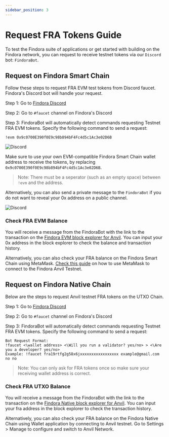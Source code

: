 ```yaml
---
sidebar_position: 3
--- 
```


# Request FRA Tokens Guide

To test the Findora suite of applications or get started with building on the Findora network, you can request to receive testnet tokens via our `Discord` bot:  `FindoraBot`.

## Request on Findora Smart Chain
Follow these steps to request FRA EVM test tokens from Discord faucet. Findora's Discord bot will handle your request.

Step 1: Go to [Findora Discord](https://discord.gg/8bdb8KHuaB)

Step 2: Go to `#faucet` channel on Findora's Discord

Step 3: FindoraBot will automatically detect commands requesting Testnet FRA EVM tokens. Specify the following command to send a request:

```
!evm 0x9c0700E390f0E9c98b894bF4Fc4d5c1Ac3e02D6B
```

![Discord](/img/evm/direct_evm_faucet.png) 

Make sure to use your own EVM-compatible Findora Smart Chain wallet address to receive the tokens, by replacing `0x9c0700E390f0E9c98b894bF4Fc4d5c1Ac3e02D6B`.
> Note: There must be a seperator (such as an empty space) between `!evm` and the address.

Alternatively, you can also send a private message to the `FindoraBot` if you do not want to reveal your 0x address on a public channel.

![Discord](/img/evm/discord_1.png)

### Check FRA EVM Balance
You will receive a message from the FindoraBot with the link to the transaction on the [Findora EVM block explorer for Anvil](https://testnet-anvil.evm.findorascan.io/). You can input your 0x address in the block explorer to check the balance and transaction history.

Alternatively, you can also check your FRA balance on the Findora Smart Chain using MetaMask. [Check this guide](/docs/Introduction/components/findora-evm/metamask) on how to use MetaMask to connect to the Findora Anvil Testnet.

## Request on Findora Native Chain
Below are the steps to request Anvil testnet FRA tokens on the UTXO Chain.

Step 1: Go to [Findora Discord](https://discord.gg/8bdb8KHuaB)

Step 2: Go to `#faucet` channel on Findora's Discord

Step 3: FindoraBot will automatically detect commands requesting Testnet FRA EVM tokens. Specify the following command to send a request:

```
Bot Request Format:
!faucet <\wallet address> <\Will you run a validator? yes/no> > <\Are you a developer? yes/no>
Example: !faucet fra19rtfg2g58x6jxxxxxxxxxxxxxxxxx example@gmail.com no no
```

> Note: You can only ask for FRA tokens once so make sure your receiving wallet address is correct.

### Check FRA UTXO Balance
You will receive a message from the FindoraBot with the link to the transaction on the [Findora Native block explorer for Anvil](https://prod-testnet.findorascan.io/). You can input your fra address in the block explorer to check the transaction history.

Alternatively, you can also check your FRA balance on the Findora Native Chain using Wallet application by connecting to Anvil testnet. Go to Settings > Manage to configure and switch to Anvil Network.